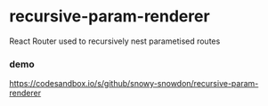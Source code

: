 # recursive-param-renderer
React Router used to recursively nest parametised routes

### demo
https://codesandbox.io/s/github/snowy-snowdon/recursive-param-renderer

